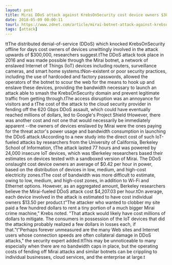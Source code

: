 ```yaml
---
layout: post
title: Mirai DDoS attack against KrebsOnSecurity cost device owners $300,000
date: 2018-05-09 00:00:11
tourl: https://www.zdnet.com/article/mirai-botnet-attack-against-krebsonsecurity-cost-device-owners-300000/
tags: [attack]
---
```

ttThe distributed denial-of-service (DDoS) which knocked KrebsOnSecurity offline for days cost owners of devices unwittingly involved in the attack upwards of $300,000, researchers suggest.tThe DDoS attack took place in 2016 and was made possible through the Mirai botnet, a network of enslaved Internet of Things (IoT) devices including routers, surveillance cameras, and smart home systems.tNon-existent or poor security practices, including the use of hardcoded and factory passwords, allowed the operators of the botnet to scour the web for the means to hook up and enslave these devices, providing the bandwidth necessary to launch an attack able to smash the KrebsOnSecurity domain and prevent legitimate traffic from getting through.tThe access disruption was an annoyance for visitors and a tThe cost of the attack to the cloud security provider in fending off the 620 Gbps DDoS assault, which could have eventually reached millions of dollars, led to Google's Project Shield tHowever, there was another cost and not one that would necessarily be immediately apparent --the owners of devices enslaved by Mirai were the ones paying for the threat actor's power usage and bandwidth consumption in launching the DDoS attack.tAccording to a new study into the direct cost of such IoT-fueled attacks by researchers from the University of California, Berkeley School of Information, tThe attack lasted 77 hours and was powered by 24,000 insecure IoT devices, which was tBerkeley researchers based their estimates on devices tested with a sandboxed version of Mirai. The DDoS onslaught cost device owners an average of $0.42 per hour in power, based on the distribution of devices in low, medium, and high-cost electricity zones.tThe cost of bandwidth was more difficult to estimate, owing to low, medium, and high-cost zones, in addition to Wi-Fi and Ethernet options. However, as an aggregated amount, Berkeley researchers believe the Mirai-fueled DDoS attack cost $4,207.03 per hour.tOn average, each device involved in the attack is estimated to have cost individual owners $13.50 per product.t"The attacker who wanted to clobber my site paid a few hundred dollars to rent a tiny portion of a much bigger Mirai crime machine," Krebs noted. "That attack would likely have cost millions of dollars to mitigate. The consumers in possession of the IoT devices that did the attacking probably realized a few dollars in losses each, if that."t"Perhaps forever unmeasured are the many Web sites and Internet users whose connection speeds are often collateral damage in DDoS attacks," the security expert added.ttThis may be unnoticeable to many especially when there are no bandwidth caps in place, but the operating costs of fending off Mirai attacks and similar botnets can be crippling to individual businesses, cloud services, and the enterprise at large.t 